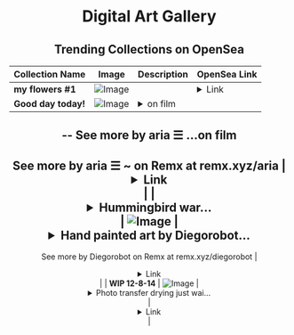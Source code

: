 <div align="center">

# Digital Art Gallery

## Trending Collections on OpenSea

| Collection Name                       | Image                                                                                     | Description                       | OpenSea Link                                                                                          |
|---------------------------------------|-------------------------------------------------------------------------------------------|-----------------------------------|--------------------------------------------------------------------------------------------------------|
| **my flowers #1** | ![Image](https://i.seadn.io/s/raw/files/5417407a97e7bb8599c3eff39555f424.jpg?w=500&auto=format?w=200&auto=format) |  | <details><summary>Link</summary>[my flowers #1](https://opensea.io/collection/my-flowers-1-2)</details> |
| **Good day today!** | ![Image](https://i.seadn.io/s/raw/files/419c5db18c22a862995ea610310ef90a.jpg?w=500&auto=format?w=200&auto=format) | <details><summary>on film
--
See more by aria ☰ ...</summary>on film
--
See more by aria ☰ ~ on Remx at remx.xyz/aria</details> | <details><summary>Link</summary>[Good day today!](https://opensea.io/collection/good-day-today)</details> |
| **<details><summary>Hummingbird war...</summary>Hummingbird warmth</details>** | ![Image](https://i.seadn.io/s/raw/files/bf680aa1c5499f8e3f5156617035866c.jpg?w=500&auto=format?w=200&auto=format) | <details><summary>Hand painted art by Diegorobot...</summary>Hand painted art by Diegorobot
--
See more by Diegorobot on Remx at remx.xyz/diegorobot</details> | <details><summary>Link</summary>[Hummingbird warmth](https://opensea.io/collection/hummingbird-warmth)</details> |
| **WIP 12-8-14** | ![Image](https://i.seadn.io/s/raw/files/b5f0ff230e3297554e0e93eb863b6ebc.jpg?w=500&auto=format?w=200&auto=format) | <details><summary>Photo transfer drying just wai...</summary>Photo transfer drying just waiting to be lifted.
...Or perhaps a monoprint?

WIP by S.R.Chappell
--
See more by S.R.Chappell on Remx at remx.xyz/srchappell</details> | <details><summary>Link</summary>[WIP 12-8-14](https://opensea.io/collection/wip-12-8-14)</details> |

</div>